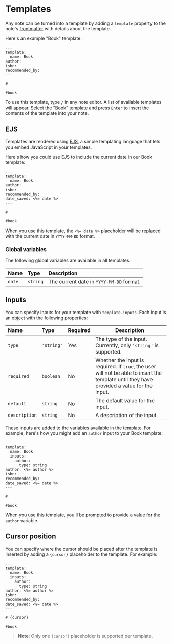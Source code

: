 # Templates

Any note can be turned into a template by adding a `template` property to the note's [frontmatter](/docs/metadata.md) with details about the template.

Here's an example "Book" template:

```
---
template:
  name: Book
author:
isbn:
recommended_by:
---

#

#book
```

To use this template, type `/` in any note editor. A list of available templates will appear. Select the "Book" template and press `Enter` to insert the contents of the template into your note.

## EJS

Templates are rendered using [EJS](https://ejs.co/), a simple templating language that lets you embed JavaScript in your templates.

Here's how you could use EJS to include the current date in our Book template:

```
---
template:
  name: Book
author:
isbn:
recommended_by:
date_saved: <%= date %>
---

#

#book
```

When you use this template, the `<%= date %>` placeholder will be replaced with the current date in `YYYY-MM-DD` format.

### Global variables

The following global variables are available in all templates:

| Name   | Type     | Description                              |
| :----- | :------- | :--------------------------------------- |
| `date` | `string` | The current date in `YYYY-MM-DD` format. |

## Inputs

You can specify inputs for your template with `template.inputs`. Each input is an object with the following properties:

| Name          | Type       | Required | Description                                                                                                                                |
| :------------ | :--------- | :------- | ------------------------------------------------------------------------------------------------------------------------------------------ |
| `type`        | `'string'` | Yes      | The type of the input. Currently, only `'string'` is supported.                                                                            |
| `required`    | `boolean`  | No       | Whether the input is required. If `true`, the user will not be able to insert the template until they have provided a value for the input. |
| `default`     | `string`   | No       | The default value for the input.                                                                                                           |
| `description` | `string`   | No       | A description of the input.                                                                                                                |

These inputs are added to the variables available in the template. For example, here's how you might add an `author` input to your Book template:

```
---
template:
  name: Book
  inputs:
    author:
      type: string
author: <%= author %>
isbn:
recommended_by:
date_saved: <%= date %>
---

#

#book
```

When you use this template, you'll be prompted to provide a value for the `author` variable.

## Cursor position

You can specify where the cursor should be placed after the template is inserted by adding a `{cursor}` placeholder to the template. For example:

```
---
template:
  name: Book
  inputs:
    author:
      type: string
author: <%= author %>
isbn:
recommended_by:
date_saved: <%= date %>
---

# {cursor}

#book
```

> **Note**: Only one `{cursor}` placeholder is supported per template.
